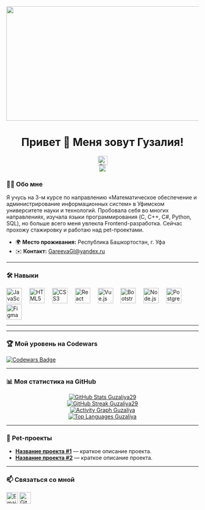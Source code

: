 <div align="center">
  <img height="300" width="600" src="https://user-images.githubusercontent.com/74038190/225813708-98b745f2-7d22-48cf-9150-083f1b00d6c9.gif" />
</div>

<h1 align="center">Привет 👋 Меня зовут Гузалия!</h1>

<div align="center">
  <a href="https://github.com/guzaliya29" target="_blank">
    <img src="https://img.shields.io/static/v1?message=GitHub&logo=github&label=&color=181717&logoColor=white&labelColor=&style=for-the-badge" height="25" alt="GitHub logo" />
  </a>
</div>

<div align="center">
  <img src="https://visitor-badge.laobi.icu/badge?page_id=guzaliya29.guzaliya29&" />
</div>

### 👩‍💻 Обо мне

Я учусь на 3-м курсе по направлению «Математическое обеспечение и администрирование информационных систем» в Уфимском университете науки и технологий. Пробовала себя во многих направлениях, изучала языки программирования (C, C++, C#, Python, SQL), но больше всего меня увлекла Frontend-разработка. Сейчас прохожу стажировку и работаю над pet-проектами.

- 🌍 **Место проживания:** Республика Башкортостан, г. Уфа
- ✉️ **Контакт:** [GareevaGI@yandex.ru](mailto:GareevaGI@yandex.ru)

---

### 🛠 Навыки

<div align="left">
  <img src="https://cdn.jsdelivr.net/gh/devicons/devicon/icons/javascript/javascript-original.svg" height="40" alt="JavaScript logo" />
  <img width="12" />
  <img src="https://cdn.jsdelivr.net/gh/devicons/devicon/icons/html5/html5-original.svg" height="40" alt="HTML5 logo" />
  <img width="12" />
  <img src="https://cdn.jsdelivr.net/gh/devicons/devicon/icons/css3/css3-original.svg" height="40" alt="CSS3 logo" />
  <img width="12" />
  <img src="https://cdn.jsdelivr.net/gh/devicons/devicon/icons/react/react-original.svg" height="40" alt="React logo" />
  <img width="12" />
  <img src="https://cdn.jsdelivr.net/gh/devicons/devicon/icons/vuejs/vuejs-original.svg" height="40" alt="Vue.js logo" />
  <img width="12" />
  <img src="https://cdn.jsdelivr.net/gh/devicons/devicon/icons/bootstrap/bootstrap-original.svg" height="40" alt="Bootstrap logo" />
  <img width="12" />
  <img src="https://cdn.jsdelivr.net/gh/devicons/devicon/icons/nodejs/nodejs-original.svg" height="40" alt="Node.js logo" />
  <img width="12" />
  <img src="https://cdn.jsdelivr.net/gh/devicons/devicon/icons/postgresql/postgresql-original.svg" height="40" alt="PostgreSQL logo" />
  <img width="12" />
  <img src="https://cdn.jsdelivr.net/gh/devicons/devicon/icons/figma/figma-original.svg" height="40" alt="Figma logo" />
</div>

---

---

### 🏆 Мой уровень на Codewars

[![Codewars Badge](https://www.codewars.com/users/guzaliya29/badges/small)](https://www.codewars.com/users/guzaliya29)

---



### 📊 Моя статистика на GitHub

<div align="center">
  <a href="http://www.github.com/guzaliya29">
    <img src="https://github-readme-stats.vercel.app/api?username=guzaliya29&show_icons=true&count_private=true&title_color=0891b2&text_color=ffffff&icon_color=0891b2&bg_color=1c1917&hide_border=true&show_icons=true"
      alt="GitHub Stats Guzaliya29"/>
  </a>
</div>

<div align="center">
  <a href=http://www.github.com/guzaliya29>
    <img src=https://github-readme-streak-stats.herokuapp.com/?user=guzaliya29&stroke=ffffff&background=1c1917&ring=0891b2&fire=0891b2&currStreakNum=ffffff&currStreakLabel=0891b2&sideNums=ffffff&sideLabels=ffffff&dates=ffffff&hide_border=true
      alt='GitHub Streak Guzaliya29'/>
  </a>
</div>



<div align="center">
  <a href="http://www.github.com/guzaliya29">
    <img src="https://github-readme-activity-graph.vercel.app/graph?username=guzaliya29&bg_color=1c1917&color=ffffff&line=0891b2&point=ffffff&area=true&hide_border=true"
      alt="Activity Graph Guzaliya"/>
  </a>
</div>


<div align=center>
   <a href=http://www.github.com/guzaliya29>
      <img src="https://github-readme-stats.vercel.app/api/top-langs/?username=guzaliya29&langs_count=10&title_color=0891b2&text_color=ffffff&icon_color=0891b2&bg_color=1c1917&hide_border=true"
        alt="Top Languages Guzaliya"/>
   </a>
</div>

---

### 🚀 Pet-проекты

- **[Название проекта #1](#)** — краткое описание проекта.
- **[Название проекта #2](#)** — краткое описание проекта.

---

### 📫 Связаться со мной

<p align='left'>
<a href='mailto:GareevaGI@yandex.ru' target="_blank"><img src='https://cdn.simpleicons.org/maildotru/0078D4' alt='Email' height='30'/></a>
<a href='https://github.com/guzaliya29' target="_blank"><img src='https://cdn.simpleicons.org/github/181717' alt='GitHub' height='30'/></a>
</p>
